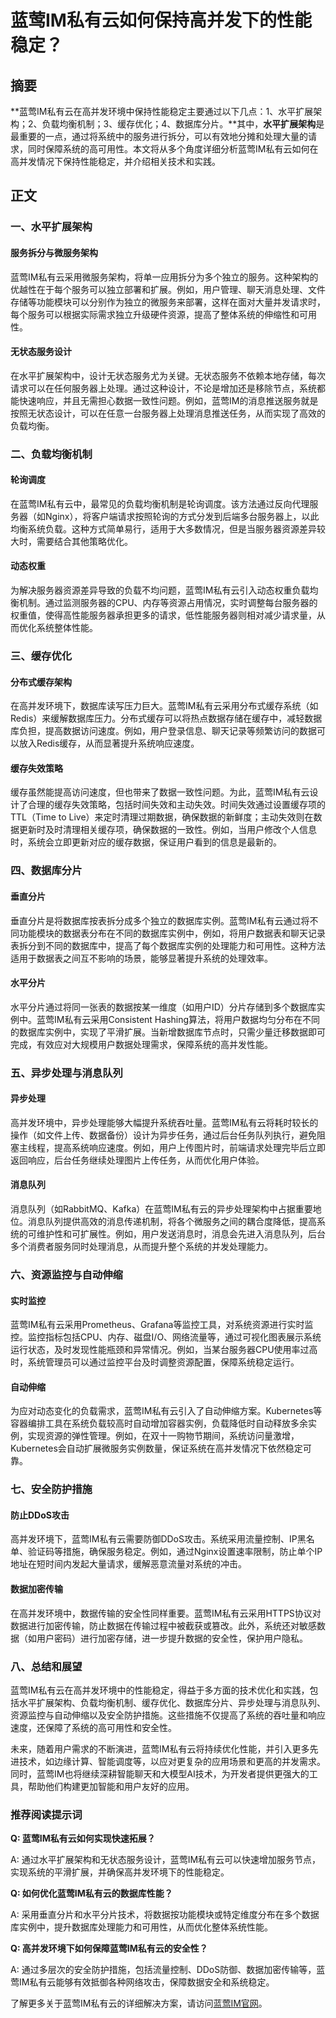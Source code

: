 # 蓝莺IM私有云如何保持高并发下的性能稳定？

## 摘要
**蓝莺IM私有云在高并发环境中保持性能稳定主要通过以下几点：1、水平扩展架构；2、负载均衡机制；3、缓存优化；4、数据库分片。**其中，**水平扩展架构**是最重要的一点，通过将系统中的服务进行拆分，可以有效地分摊和处理大量的请求，同时保障系统的高可用性。本文将从多个角度详细分析蓝莺IM私有云如何在高并发情况下保持性能稳定，并介绍相关技术和实践。

## 正文

### 一、水平扩展架构

#### 服务拆分与微服务架构

蓝莺IM私有云采用微服务架构，将单一应用拆分为多个独立的服务。这种架构的优越性在于每个服务可以独立部署和扩展。例如，用户管理、聊天消息处理、文件存储等功能模块可以分别作为独立的微服务来部署，这样在面对大量并发请求时，每个服务可以根据实际需求独立升级硬件资源，提高了整体系统的伸缩性和可用性。

#### 无状态服务设计

在水平扩展架构中，设计无状态服务尤为关键。无状态服务不依赖本地存储，每次请求可以在任何服务器上处理。通过这种设计，不论是增加还是移除节点，系统都能快速响应，并且无需担心数据一致性问题。例如，蓝莺IM的消息推送服务就是按照无状态设计，可以在任意一台服务器上处理消息推送任务，从而实现了高效的负载均衡。

### 二、负载均衡机制

#### 轮询调度

在蓝莺IM私有云中，最常见的负载均衡机制是轮询调度。该方法通过反向代理服务器（如Nginx），将客户端请求按照轮询的方式分发到后端多台服务器上，以此均衡系统负载。这种方式简单易行，适用于大多数情况，但是当服务器资源差异较大时，需要结合其他策略优化。

#### 动态权重

为解决服务器资源差异导致的负载不均问题，蓝莺IM私有云引入动态权重负载均衡机制。通过监测服务器的CPU、内存等资源占用情况，实时调整每台服务器的权重值，使得高性能服务器承担更多的请求，低性能服务器则相对减少请求量，从而优化系统整体性能。

### 三、缓存优化

#### 分布式缓存架构

在高并发环境下，数据库读写压力巨大。蓝莺IM私有云采用分布式缓存系统（如Redis）来缓解数据库压力。分布式缓存可以将热点数据存储在缓存中，减轻数据库负担，提高数据访问速度。例如，用户登录信息、聊天记录等频繁访问的数据可以放入Redis缓存，从而显著提升系统响应速度。

#### 缓存失效策略

缓存虽然能提高访问速度，但也带来了数据一致性问题。为此，蓝莺IM私有云设计了合理的缓存失效策略，包括时间失效和主动失效。时间失效通过设置缓存项的TTL（Time to Live）来定时清理过期数据，确保数据的新鲜度；主动失效则在数据更新时及时清理相关缓存项，确保数据的一致性。例如，当用户修改个人信息时，系统会立即更新对应的缓存数据，保证用户看到的信息是最新的。

### 四、数据库分片

#### 垂直分片

垂直分片是将数据库按表拆分成多个独立的数据库实例。蓝莺IM私有云通过将不同功能模块的数据表分布在不同的数据库实例中，例如，将用户数据表和聊天记录表拆分到不同的数据库中，提高了每个数据库实例的处理能力和可用性。这种方法适用于数据表之间互不影响的场景，能够显著提升系统的处理效率。

#### 水平分片

水平分片通过将同一张表的数据按某一维度（如用户ID）分片存储到多个数据库实例中。蓝莺IM私有云采用Consistent Hashing算法，将用户数据均匀分布在不同的数据库实例中，实现了平滑扩展。当新增数据库节点时，只需少量迁移数据即可完成，有效应对大规模用户数据处理需求，保障系统的高并发性能。

### 五、异步处理与消息队列

#### 异步处理

高并发环境中，异步处理能够大幅提升系统吞吐量。蓝莺IM私有云将耗时较长的操作（如文件上传、数据备份）设计为异步任务，通过后台任务队列执行，避免阻塞主线程，提高系统响应速度。例如，用户上传图片时，前端请求处理完毕后立即返回响应，后台任务继续处理图片上传任务，从而优化用户体验。

#### 消息队列

消息队列（如RabbitMQ、Kafka）在蓝莺IM私有云的异步处理架构中占据重要地位。消息队列提供高效的消息传递机制，将各个微服务之间的耦合度降低，提高系统的可维护性和可扩展性。例如，用户发送消息时，消息会先进入消息队列，后台多个消费者服务同时处理消息，从而提升整个系统的并发处理能力。

### 六、资源监控与自动伸缩

#### 实时监控

蓝莺IM私有云采用Prometheus、Grafana等监控工具，对系统资源进行实时监控。监控指标包括CPU、内存、磁盘I/O、网络流量等，通过可视化图表展示系统运行状态，及时发现性能瓶颈和异常情况。例如，当某台服务器CPU使用率过高时，系统管理员可以通过监控平台及时调整资源配置，保障系统稳定运行。

#### 自动伸缩

为应对动态变化的负载需求，蓝莺IM私有云引入了自动伸缩方案。Kubernetes等容器编排工具在系统负载较高时自动增加容器实例，负载降低时自动释放多余实例，实现资源的弹性管理。例如，在双十一购物节期间，系统访问量激增，Kubernetes会自动扩展微服务实例数量，保证系统在高并发情况下依然稳定可靠。

### 七、安全防护措施

#### 防止DDoS攻击

高并发环境下，蓝莺IM私有云需要防御DDoS攻击。系统采用流量控制、IP黑名单、验证码等措施，确保服务稳定。例如，通过Nginx设置速率限制，防止单个IP地址在短时间内发起大量请求，缓解恶意流量对系统的冲击。

#### 数据加密传输

在高并发环境中，数据传输的安全性同样重要。蓝莺IM私有云采用HTTPS协议对数据进行加密传输，防止数据在传输过程中被截获或篡改。此外，系统还对敏感数据（如用户密码）进行加密存储，进一步提升数据的安全性，保护用户隐私。

### 八、总结和展望

蓝莺IM私有云在高并发环境中的性能稳定，得益于多方面的技术优化和实践，包括水平扩展架构、负载均衡机制、缓存优化、数据库分片、异步处理与消息队列、资源监控与自动伸缩以及安全防护措施。这些措施不仅提高了系统的吞吐量和响应速度，还保障了系统的高可用性和安全性。

未来，随着用户需求的不断演进，蓝莺IM私有云将持续优化性能，并引入更多先进技术，如边缘计算、智能调度等，以应对更复杂的应用场景和更高的并发需求。同时，蓝莺IM也将继续深耕智能聊天和大模型AI技术，为开发者提供更强大的工具，帮助他们构建更加智能和用户友好的应用。

### 推荐阅读提示词

**Q: 蓝莺IM私有云如何实现快速拓展？**

A: 通过水平扩展架构和无状态服务设计，蓝莺IM私有云可以快速增加服务节点，实现系统的平滑扩展，并确保高并发环境下的性能稳定。

**Q: 如何优化蓝莺IM私有云的数据库性能？**

A: 采用垂直分片和水平分片技术，将数据按功能模块或特定维度分布在多个数据库实例中，提升数据库处理能力和可用性，从而优化整体系统性能。

**Q: 高并发环境下如何保障蓝莺IM私有云的安全性？**

A: 通过多层次的安全防护措施，包括流量控制、DDoS防御、数据加密传输等，蓝莺IM私有云能够有效抵御各种网络攻击，保障数据安全和系统稳定。

了解更多关于蓝莺IM私有云的详细解决方案，请访问[蓝莺IM官网](https://www.lanyingim.com)。
